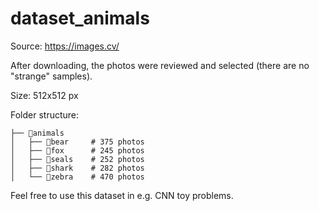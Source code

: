 # dataset_animals

Source: https://images.cv/

After downloading, the photos were reviewed and selected (there are no "strange" samples).

Size: 512x512 px

Folder structure:
```
├── 📁animals                 
│   ├── 📁bear     # 375 photos
│   ├── 📁fox      # 245 photos 
│   ├── 📁seals    # 252 photos 
│   ├── 📁shark    # 282 photos 
│   └── 📁zebra    # 470 photos 
```
Feel free to use this dataset in e.g. CNN toy problems.
